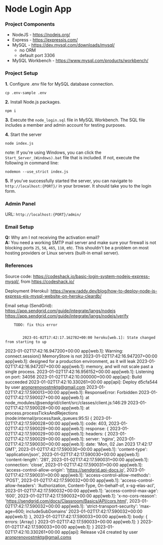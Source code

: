# Node Login App

### Project Components

* NodeJS - https://nodejs.org/
* Express - https://expressjs.com/
* MySQL - https://dev.mysql.com/downloads/mysql/
  - no ORM
  - default port 3306
* MySQL Workbench - https://www.mysql.com/products/workbench/

### Project Setup

**1.** Configure .env file for MySQL database connection.
```
cp .env-sample .env
``` 

**2.** Install Node.js packages.
```
npm i
```

**3.** Execute the `node_login.sql` file in MySQL Workbench. The SQL file includes a member and admin account for testing purposes.

**4.** Start the server
```
node index.js
```
note: If you're using Windows, you can click the `Start_Server_(Windows).bat` file that is included. If not, execute the following in command line: 
```
nodemon --use_strict index.js
```

**5.** If you've successfully started the server, you can navigate to `http://localhost:{PORT}/` in your browser. It should take you to the login form.

### Admin Panel

URL: `http://localhost:{PORT}/admin/`

### Email Setup

**Q:** Why am I not receiving the activation email?\
**A:** You need a working SMTP mail server and make sure your firewall is not blocking ports `25`, `58`, `465`, `110`, etc. This shouldn't be a problem on most hosting providers or Linux servers (built-in email server).

### References 

Source code: https://codeshack.io/basic-login-system-nodejs-express-mysql/, from https://codeshack.io/

Deployment (Heroku): https://www.raddy.dev/blog/how-to-deploy-node-js-express-ejs-mysql-website-on-heroku-cleardb/

Email setup (SendGrid): https://app.sendgrid.com/guide/integrate/langs/nodejs
		https://app.sendgrid.com/guide/integrate/langs/nodejs/verify



		TODO: fix this error 


			2023-01-02T17:42:17.162782+00:00 heroku[web.1]: State changed from starting to up
2023-01-02T17:42:16.947200+00:00 app[web.1]: Warning: connect.session() MemoryStore is not
2023-01-02T17:42:16.947207+00:00 app[web.1]: designed for a production environment, as it will leak
2023-01-02T17:42:16.947207+00:00 app[web.1]: memory, and will not scale past a single process.
2023-01-02T17:42:16.956152+00:00 app[web.1]: Listening on port: 34056
2023-01-02T17:42:10.000000+00:00 app[api]: Build succeeded
2023-01-02T17:42:10.330261+00:00 app[api]: Deploy d5cfa544 by user aronprenovostmktg@gmail.com
2023-01-02T17:42:17.590013+00:00 app[web.1]: ResponseError: Forbidden
2023-01-02T17:42:17.590027+00:00 app[web.1]:     at node_modules/@sendgrid/client/src/classes/client.js:146:29
2023-01-02T17:42:17.590028+00:00 app[web.1]:     at process.processTicksAndRejections (node:internal/process/task_queues:95:5) {
2023-01-02T17:42:17.590028+00:00 app[web.1]:   code: 403,
2023-01-02T17:42:17.590029+00:00 app[web.1]:   response: {
2023-01-02T17:42:17.590029+00:00 app[web.1]:     headers: {
2023-01-02T17:42:17.590029+00:00 app[web.1]:       server: 'nginx',
2023-01-02T17:42:17.590030+00:00 app[web.1]:       date: 'Mon, 02 Jan 2023 17:42:17 GMT',
2023-01-02T17:42:17.590030+00:00 app[web.1]:       'content-type': 'application/json',
2023-01-02T17:42:17.590030+00:00 app[web.1]:       'content-length': '281',
2023-01-02T17:42:17.590031+00:00 app[web.1]:       connection: 'close',
2023-01-02T17:42:17.590031+00:00 app[web.1]:       'access-control-allow-origin': 'https://sendgrid.api-docs.io',
2023-01-02T17:42:17.590031+00:00 app[web.1]:       'access-control-allow-methods': 'POST',
2023-01-02T17:42:17.590032+00:00 app[web.1]:       'access-control-allow-headers': 'Authorization, Content-Type, On-behalf-of, x-sg-elas-acl',
2023-01-02T17:42:17.590032+00:00 app[web.1]:       'access-control-max-age': '600',
2023-01-02T17:42:17.590032+00:00 app[web.1]:       'x-no-cors-reason': 'https://sendgrid.com/docs/Classroom/Basics/API/cors.html',
2023-01-02T17:42:17.590032+00:00 app[web.1]:       'strict-transport-security': 'max-age=600; includeSubDomains'
2023-01-02T17:42:17.590032+00:00 app[web.1]:     },
2023-01-02T17:42:17.590033+00:00 app[web.1]:     body: { errors: [Array] }
2023-01-02T17:42:17.590033+00:00 app[web.1]:   }
2023-01-02T17:42:17.590033+00:00 app[web.1]: }
2023-01-02T17:42:10.330261+00:00 app[api]: Release v24 created by user aronprenovostmktg@gmail.coms



